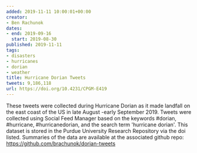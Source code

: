 ```yaml
---
added: 2019-11-11 10:00:01+00:00
creator:
- Ben Rachunok
dates:
- end: 2019-09-16
  start: 2019-08-30
published: 2019-11-11
tags:
- disasters
- hurricanes
- dorian
- weather
title: Hurricane Dorian Tweets
tweets: 9,186,118
url: https://doi.org/10.4231/CPGM-E419
---
```


These tweets were collected during Hurricane Dorian as it made landfall on the east coast of the US in late August -early September 2019. Tweets were collected using Social Feed Manager based on the keywords #dorian, #hurricane, #hurricanedorian, and the search term 'hurricane dorian'. This dataset is stored in the Purdue University Research Repository via the doi listed. Summaries of the data are available at  the associated github repo: https://github.com/brachunok/dorian-tweets
